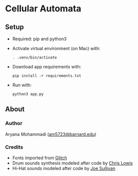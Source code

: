 # Cellular Automata

## Setup
- Required: pip and python3
- Activate virtual environment (on Mac) with: 

    `. .venv/bin/activate`

- Download app requirements with: 

    `pip install -r requirements.txt`
  
- Run with:

  `python3 app.py`

## About

### Author
Aryana Mohammadi (am5723@barnard.edu)

### Credits
- Fonts imported from [Glitch](https://glitch.com)
- Drum sounds synthesis modeled after code by [Chris Lowis](https://dev.opera.com/articles/drum-sounds-webaudio/)
- Hi-Hat sounds modeled after code by [Joe Sullivan](http://joesul.li/van/synthesizing-hi-hats/)
